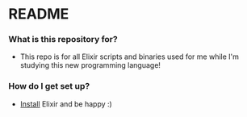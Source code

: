 # README #

### What is this repository for? ###

* This repo is for all Elixir scripts and binaries used for me while I'm studying this new programming language!

### How do I get set up? ###

* [Install](https://elixir-lang.org/install.html) Elixir and be happy :)
